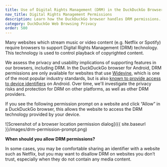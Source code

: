 ```yaml
---
title: Use of Digital Rights Management (DRM) in the DuckDuckGo Browser
nav_title: Digital Rights Management Permissions
description: Learn how the DuckDuckGo browser handles DRM permissions.
category: DuckDuckGo Web Browsing Privacy
order: 500
---
```


Many websites which stream music or video content (e.g. Netflix or Spotify) require browsers to support Digital Rights Management (DRM) technology. This technology is used to control playback of copyrighted content.

We assess the privacy and usability implications of supporting features in our browsers, including DRM. 
In the DuckDuckGo browser for Android, DRM permissions are only available for websites that use [Widevine](https://widevine.com/), which is one of the most popular industry standards, but is also [known to provide access to device identifiers](https://petsymposium.org/popets/2023/popets-2023-0112.pdf) on Android. 
Over time, we'll investigate the privacy risks and protection for DRM on other platforms, as well as other DRM providers.

If you see the following permission prompt on a website and click “Allow” in a DuckDuckGo browser, this allows the website to access the DRM technology provided by your device.

![Screenshot of a browser location permission dialog]({{ site.baseurl }}/images/drm-permission-prompt.png)

**When should you allow DRM permissions?**

In some cases, you may be comfortable sharing an identifier with a website such as Netflix, but you may want to disallow DRM on websites you don’t trust, especially when they do not contain any media content. 
